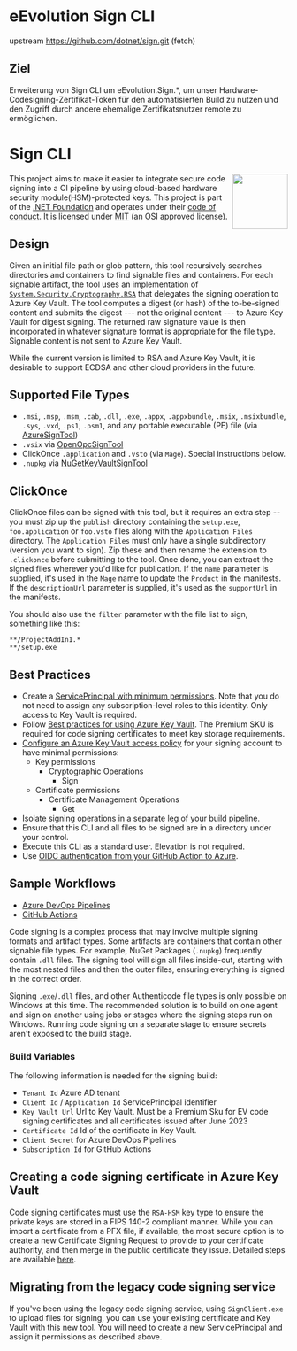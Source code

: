 # eEvolution Sign CLI

upstream        https://github.com/dotnet/sign.git (fetch)

## Ziel 
Erweiterung von Sign CLI um eEvolution.Sign.*, um unser Hardware-Codesigning-Zertifikat-Token für den automatisierten Build zu nutzen 
und den Zugriff durch andere ehemalige Zertifikatsnutzer remote zu ermöglichen.

# Sign CLI

[<img align="right" src="https://xunit.net/images/dotnet-fdn-logo.png" width="100" />](https://www.dotnetfoundation.org/)

This project aims to make it easier to integrate secure code signing into a CI pipeline by using cloud-based hardware security module(HSM)-protected keys. This project is part of the [.NET Foundation](https://www.dotnetfoundation.org/) and operates under their [code of conduct](https://www.dotnetfoundation.org/code-of-conduct). It is licensed under [MIT](https://opensource.org/licenses/MIT) (an OSI approved license).

## Design

Given an initial file path or glob pattern, this tool recursively searches directories and containers to find signable files and containers.  For each signable artifact, the tool uses an implementation of [`System.Security.Cryptography.RSA`](https://learn.microsoft.com/en-us/dotnet/api/system.security.cryptography.rsa?view=net-7.0) that delegates the signing operation to Azure Key Vault.  The tool computes a digest (or hash) of the to-be-signed content and submits the digest --- not the original content --- to Azure Key Vault for digest signing.  The returned raw signature value is then incorporated in whatever signature format is appropriate for the file type.  Signable content is not sent to Azure Key Vault.

While the current version is limited to RSA and Azure Key Vault, it is desirable to support ECDSA and other cloud providers in the future.

## Supported File Types

- `.msi`, `.msp`, `.msm`, `.cab`, `.dll`, `.exe`, `.appx`, `.appxbundle`, `.msix`, `.msixbundle`, `.sys`, `.vxd`, `.ps1`, `.psm1`, and any portable executable (PE) file (via [AzureSignTool](https://github.com/vcsjones/AzureSignTool))
- `.vsix` via [OpenOpcSignTool](https://github.com/vcsjones/OpenOpcSignTool)
- ClickOnce `.application` and `.vsto` (via `Mage`). Special instructions below.
- `.nupkg` via [NuGetKeyVaultSignTool](https://github.com/novotnyllc/NuGetKeyVaultSignTool)

## ClickOnce
ClickOnce files can be signed with this tool, but it requires an extra step -- you must zip up the `publish` directory containing the `setup.exe`, `foo.application` or `foo.vsto` files along with the `Application Files` directory. The `Application Files` must only have a single subdirectory (version you want to sign). Zip these and then rename the extension to `.clickonce` before submitting to the tool. Once done, you can extract the signed files wherever you'd like for publication. If the `name` parameter is supplied, it's used in the `Mage` name to update the `Product` in the manifests. If the `descriptionUrl` parameter is supplied, it's used as the `supportUrl` in the manifests.

You should also use the `filter` parameter with the file list to sign, something like this:
```
**/ProjectAddIn1.*
**/setup.exe
```

## Best Practices

* Create a [ServicePrincipal with minimum permissions](https://learn.microsoft.com/en-us/azure/active-directory/develop/howto-create-service-principal-portal). Note that you do not need to assign any subscription-level roles to this identity. Only access to Key Vault is required.
* Follow [Best practices for using Azure Key Vault](https://learn.microsoft.com/en-us/azure/key-vault/general/best-practices). The Premium SKU is required for code signing certificates to meet key storage requirements.
* [Configure an Azure Key Vault access policy](https://learn.microsoft.com/en-us/azure/key-vault/general/assign-access-policy?tabs=azure-portal) for your signing account to have minimal permissions:
  - Key permissions
    - Cryptographic Operations
      - Sign
  - Certificate permissions
    - Certificate Management Operations
      - Get
* Isolate signing operations in a separate leg of your build pipeline.
* Ensure that this CLI and all files to be signed are in a directory under your control.
* Execute this CLI as a standard user.  Elevation is not required.
* Use [OIDC authentication from your GitHub Action to Azure](https://learn.microsoft.com/en-us/azure/developer/github/connect-from-azure?tabs=azure-portal%2Cwindows#use-the-azure-login-action-with-openid-connect).

## Sample Workflows

* [Azure DevOps Pipelines](./docs/azdo-build-and-sign.yml)
* [GitHub Actions](./docs/gh-build-and-sign.yml)

Code signing is a complex process that may involve multiple signing formats and artifact types. Some artifacts are containers that contain other signable file types. For example, NuGet Packages (`.nupkg`) frequently contain `.dll` files. The signing tool will sign all files inside-out, starting with the most nested files and then the outer files, ensuring everything is signed in the correct order.

Signing `.exe`/`.dll` files, and other Authenticode file types is only possible on Windows at this time. The recommended solution is to build on one agent and sign on another using jobs or stages where the signing steps run on Windows. Running code signing on a separate stage to ensure secrets aren't exposed to the build stage.

### Build Variables

The following information is needed for the signing build:

* `Tenant Id` Azure AD tenant
* `Client Id` / `Application Id` ServicePrincipal identifier
* `Key Vault Url` Url to Key Vault. Must be a Premium Sku for EV code signing certificates and all certificates issued after June 2023
* `Certificate Id` Id of the certificate in Key Vault. 
* `Client Secret` for Azure DevOps Pipelines
* `Subscription Id` for GitHub Actions

## Creating a code signing certificate in Azure Key Vault

Code signing certificates must use the `RSA-HSM` key type to ensure the private keys are stored in a FIPS 140-2 compliant manner. While you can import a certificate from a PFX file, if available, the most secure option is to create a new Certificate Signing Request to provide to your certificate authority, and then merge in the public certificate they issue. Detailed steps are available [here](https://learn.microsoft.com/en-us/answers/questions/732422/ev-code-signing-with-azure-keyvault-and-azure-pipe).


## Migrating from the legacy code signing service

If you've been using the legacy code signing service, using `SignClient.exe` to upload files for signing, you can use your existing certificate and Key Vault with this new tool. You will need to create a new ServicePrincipal and assign it permissions as described above.